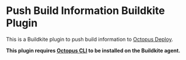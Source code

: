 # Push Build Information Buildkite Plugin

This is a Buildkite plugin to push build information to [Octopus Deploy](https://octopus.com/). 

**This plugin requires [Octopus CLI](https://octopus.com/docs/octopus-rest-api/octopus-cli) to be installed on the Buildkite agent.**

